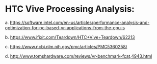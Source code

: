 # HTC Vive Processing Analysis:
a. https://software.intel.com/en-us/articles/performance-analysis-and-optimization-for-pc-based-vr-applications-from-the-cpu-s

b. https://www.ifixit.com/Teardown/HTC+Vive+Teardown/62213

c. https://www.ncbi.nlm.nih.gov/pmc/articles/PMC5360258/

d. http://www.tomshardware.com/reviews/vr-benchmark-fcat,4943.html

